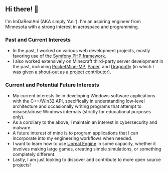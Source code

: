## Hi there! 👋

I'm ImDaRealAni (AKA simply 'Ani'). I'm an aspiring engineer from Minnesota with a strong interest in aerospace and programming. 

### Past and Current Interests

- In the past, I worked on various web development projects, mostly favoring use of the [Symfony PHP framework](https://github.com/symfony/symfony).
- I also worked extensively on Minecraft third-party server development in the past, including [PocketMine-MP](https://github.com/pmmp/PocketMine-MP), [Paper](https://github.com/PaperMC/Paper), and [Dragonfly](https://github.com/df-mc/dragonfly) (in which I was given [a shout-out as a project contributor](https://github.com/df-mc/dragonfly/blob/master/server/session/enchantment_texts.go#L7)).

### Current and Potential Future Interests
- My current interests lie in developing Windows software applications with the C++/Win32 API, specifically in understanding low-level architecture and occasionally writing programs that attempt to misuse/abuse Windows internals (strictly for educational purposes only).
- As a corollary to the above, I maintain an interest in cybersecurity and malware.
- A future interest of mine is to program applications that I can incorporate into my engineering workflows when needed.
- I want to learn how to use [Unreal Engine](https://github.com/EpicGames/UnrealEngine) in some capacity, whether it involves making large games, creating simple simulations, or something completely different.
- Lastly, I am just looking to discover and contribute to more open source projects!
